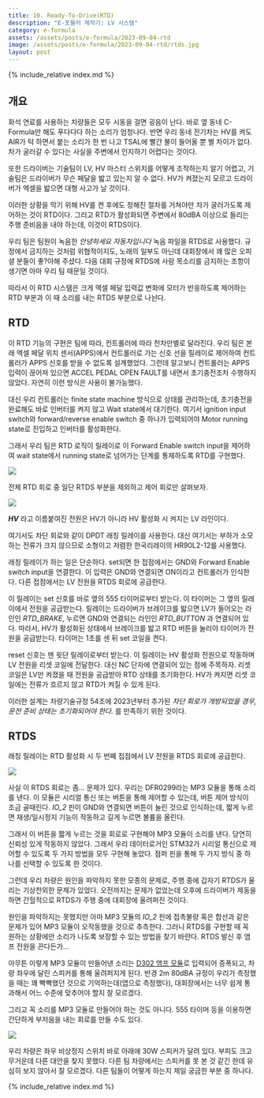 ```yaml
---
title: 10. Ready-To-Drive(RTD)
description: "E-포뮬러 제작기: LV 시스템"
category: e-formula
assets: /assets/posts/e-formula/2023-09-04-rtd
image: /assets/posts/e-formula/2023-09-04-rtd/rtds.jpg
layout: post
---
```


{% include_relative index.md %}

## 개요
화석 연료를 사용하는 차량들은 모두 시동을 걸면 굉음이 난다. 바로 옆 동네 C-Formula만 해도 푸다다다 하는 소리가 엄청나다. 반면 우리 동네 전기차는 HV를 켜도 AIR가 턱 하면서 붙는 소리가 한 번 나고 TSAL에 빨간 불이 들어올 뿐 별 차이가 없다. 차가 굴러갈 수 있다는 사실을 주변에서 인지하기 어렵다는 것이다.

또한 드라이버는 기술팀이 LV, HV 마스터 스위치를 어떻게 조작하는지 알기 어렵고, 기술팀은 드라이버가 무슨 페달을 밟고 있는지 알 수 없다. HV가 켜졌는지 모르고 드라이버가 엑셀을 밟으면 대형 사고가 날 것이다.

이러한 상황을 막기 위해 HV를 켠 후에도 정해진 절차를 거쳐야만 차가 굴러가도록 제어하는 것이 RTD이다. 그리고 RTD가 활성화되면 주변에서 80dBA 이상으로 들리는 주행 준비음을 내야 하는데, 이것이 RTDS이다.

우리 팀은 팀원이 녹음한 *안녕하세요 자동차입니다* 녹음 파일을 RTDS로 사용했다. 규정에서 금지하는 것처럼 위협적이지도, 노래의 일부도 아닌데 대회장에서 꽤 많은 오피셜 분들이 좋?아해 주셨다. 다음 대회 규정에 RTDS에 사람 목소리를 금지하는 조항이 생기면 아마 우리 팀 때문일 것이다.

따라서 이 RTD 시스템은 크게 엑셀 페달 입력값 변화에 모터가 반응하도록 제어하는 RTD 부분과 이 때 소리를 내는 RTDS 부분으로 나뉜다.

## RTD
이 RTD 기능의 구현은 팀에 따라, 컨트롤러에 따라 천차만별로 달라진다. 우리 팀은 본래 엑셀 페달 위치 센서(APPS)에서 컨트롤러로 가는 신호 선을 릴레이로 제어하여 컨트롤러가 APPS 신호를 받을 수 없도록 설계했었다. 그런데 알고보니 컨트롤러는 APPS 입력이 끊어져 있으면 ACCEL PEDAL OPEN FAULT를 내면서 초기충전조차 수행하지 않았다. 자연히 이런 방식은 사용이 불가능했다.

대신 우리 컨트롤러는 finite state machine 방식으로 상태를 관리하는데, 초기충전을 완료해도 바로 인버터를 켜지 않고 Wait state에서 대기한다. 여기서 ignition input switch와 forward/reverse enable switch 중 하나가 입력되어야 Motor running state로 진입하고 인버터를 활성화한다.

그래서 우리 팀은 RTD 로직이 릴레이로 이 Forward Enable switch input을 제어하여 wait state에서 running state로 넘어가는 단계를 통제하도록 RTD를 구현했다.

<div class='center'><img src='{{ page.assets }}/rtd.png'></div>

전체 RTD 회로 중 일단 RTDS 부분을 제외하고 제어 회로만 살펴보자.

<div class='center'><img src='{{ page.assets }}/rtd_control.png'></div>

***HV*** 라고 이름붙여진 전원은 HV가 아니라 HV 활성화 시 켜지는 LV 라인이다.

여기서도 차단 회로와 같이 DPDT 래칭 릴레이를 사용한다. 대신 여기서는 부하가 소모하는 전류가 크지 않으므로 소형이고 저렴한 한국리레이의 HR90L2-12를 사용했다.

래칭 릴레이가 하는 일은 단순하다. set되면 한 접점에서는 GND와 Forward Enable switch input을 연결한다. 이 입력은 GND와 연결되면 ON이라고 컨트롤러가 인식한다. 다른 접점에서는 LV 전원을 RTDS 회로에 공급한다.

이 릴레이는 set 신호를 바로 옆의 555 타이머로부터 받는다. 이 타이머는 그 옆의 릴레이에서 전원을 공급받는다. 릴레이는 드라이버가 브레이크를 밟으면 LV가 들어오는 라인인 *RTD_BRAKE*, 누르면 GND와 연결되는 라인인 *RTD_BUTTON* 과 연결되어 있다. 따라서, HV가 활성화된 상태에서 브레이크를 밟고 RTD 버튼을 눌러야 타이머가 전원을 공급받는다. 타이머는 1초를 센 뒤 set 코일을 켠다.

reset 신호는 맨 윗단 릴레이로부터 받는다. 이 릴레이는 HV 활성화 전원으로 작동하며 LV 전원을 리셋 코일에 전달한다. 대신 NC 단자에 연결되어 있는 점에 주목하자. 리셋 코일은 LV만 켜졌을 때 전원을 공급받아 RTD 상태를 초기화한다. HV가 켜지면 리셋 코일에는 전류가 흐르지 않고 RTD가 켜질 수 있게 된다.

이러한 설계는 차량기술규정 54조에 2023년부터 추가된 *차단 회로가 개방되었을 경우, 운전 준비 상태는 초기화되어야 한다.* 를 만족하기 위한 것이다.

## RTDS
래칭 릴레이는 RTD 활성화 시 두 번째 접점에서 LV 전원을 RTDS 회로에 공급한다.

<div class='center'><img src='{{ page.assets }}/rtd_rtds.png'></div>

사실 이 RTDS 회로는 좀... 문제가 있다. 우리는 DFR0299라는 MP3 모듈을 통해 소리를 낸다. 이 모듈은 시리얼 통신 또는 버튼을 통해 제어할 수 있는데, 버튼 제어 방식이 조금 골때린다. *IO_2* 핀이 GND와 연결되면 버튼이 눌린 것으로 인식하는데, 짧게 누르면 재생/일시정지 기능이 작동하고 길게 누르면 볼륨을 올린다.

그래서 이 버튼을 짧게 누르는 것을 회로로 구현해야 MP3 모듈이 소리를 낸다. 당연히 신뢰성 있게 작동하지 않았다. 그래서 우리 데이터로거인 STM32가 시리얼 통신으로 제어할 수 있도록 두 가지 방법을 모두 구현해 놓았다. 점퍼 핀을 통해 두 가지 방식 중 하나를 선택할 수 있도록 한 것이다.

그런데 우리 차량은 원인을 파악하지 못한 모종의 문제로, 주행 중에 갑자기 RTDS가 울리는 기상천외한 문제가 있었다. 오전까지는 문제가 없었는데 오후에 드라이버가 제동을 하면 간헐적으로 RTDS가 주행 중에 대회장에 울려퍼진 것이다.

원인을 파악하지는 못했지만 아마 MP3 모듈의 *IO_2* 핀에 접촉불량 혹은 합선과 같은 문제가 있어 MP3 모듈이 오작동했을 것으로 추측한다. 그러니 RTDS를 구현할 때 꼭 원하는 상황에만 소리가 나도록 보장할 수 있는 방법을 찾기 바란다. RTDS 발신 후 앰프 전원을 끈다든가...

아무튼 이렇게 MP3 모듈이 만들어낸 소리는 [D302 앰프 모듈](https://www.devicemart.co.kr/goods/view?no=12500020)로 입력되어 증폭되고, 차량 좌우에 달린 스피커를 통해 울려퍼지게 된다. 반경 2m 80dBA 규정이 우리가 측정했을 때는 꽤 빡빡했던 것으로 기억하는데(앱으로 측정했다), 대회장에서는 너무 쉽게 통과해서 어느 수준에 맞추어야 할지 잘 모르겠다.

그리고 꼭 소리를 MP3 모듈로 만들어야 하는 것도 아니다. 555 타이머 등을 이용하면 간단하게 부저음을 내는 회로를 만들 수도 있다.

<div class='center'><img src='{{ page.assets }}/rtds.jpg'></div>

우리 차량은 좌우 비상정지 스위치 바로 아래애 30W 스피커가 달려 있다. 부피도 크고 무거운데 다른 대안을 찾지 못했다. 다른 팀 차량에서는 스피커를 못 본 것 같긴 한데 유심히 보지 않아서 잘 모르겠다. 다른 팀들이 어떻게 하는지 제일 궁금한 부분 중 하나다.

{% include_relative index.md %}
